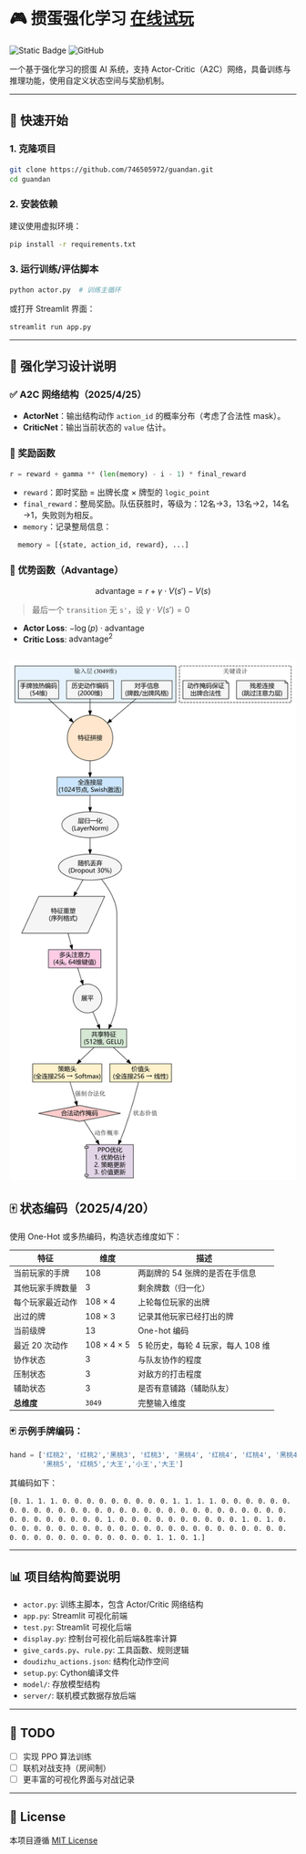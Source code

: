# 🎮 掼蛋强化学习 [在线试玩](https://guandan.streamlit.app/)

![Static Badge](https://img.shields.io/badge/ver.-1.3.0-E85889)
![GitHub](https://img.shields.io/github/license/746505972/guandan?logo=github)

一个基于强化学习的掼蛋 AI 系统，支持 Actor-Critic（A2C）网络，具备训练与推理功能，使用自定义状态空间与奖励机制。

---

## 🚀 快速开始

### 1. 克隆项目

```bash
git clone https://github.com/746505972/guandan.git
cd guandan
```

### 2. 安装依赖

建议使用虚拟环境：

```bash
pip install -r requirements.txt
```

### 3. 运行训练/评估脚本

```bash
python actor.py  # 训练主循环
```

或打开 Streamlit 界面：

```bash
streamlit run app.py
```

---

## 🧠 强化学习设计说明

### ✅ A2C 网络结构（2025/4/25）

- **ActorNet**：输出结构动作 `action_id` 的概率分布（考虑了合法性 mask）。
- **CriticNet**：输出当前状态的 `value` 估计。

### 🎯 奖励函数

```python
r = reward + gamma ** (len(memory) - i - 1) * final_reward
```

- `reward`：即时奖励 = 出牌长度 × 牌型的 `logic_point`
- `final_reward`：整局奖励。队伍获胜时，等级为：12名→3，13名→2，14名→1，失败则为相反。
- `memory`：记录整局信息：
```python
  memory = [{state, action_id, reward}, ...]
 ```

### 🧮 优势函数（Advantage）

$$
\text{advantage} = r + \gamma \cdot V(s') - V(s)
$$

> 最后一个 `transition` 无 `s'`，设 $\gamma \cdot V(s') = 0$

- **Actor Loss**: $-\log(p) \cdot \text{advantage}$
- **Critic Loss**: $\text{advantage}^2$

![graphviz.png](graphviz.png)
---

## 🀄 状态编码（2025/4/20）

使用 One-Hot 或多热编码，构造状态维度如下：

| 特征             | 维度            | 描述                               |
|------------------|------------------|------------------------------------|
| 当前玩家的手牌     | 108              | 两副牌的 54 张牌的是否在手信息         |
| 其他玩家手牌数量    | 3                | 剩余牌数（归一化）                     |
| 每个玩家最近动作    | 108 × 4          | 上轮每位玩家的出牌                     |
| 出过的牌          | 108 × 3          | 记录其他玩家已经打出的牌                |
| 当前级牌         | 13               | One-hot 编码                         |
| 最近 20 次动作    | 108 × 4 × 5      | 5 轮历史，每轮 4 玩家，每人 108 维       |
| 协作状态         | 3                | 与队友协作的程度                      |
| 压制状态         | 3                | 对敌方的打击程度                      |
| 辅助状态         | 3                | 是否有意铺路（辅助队友）               |
| **总维度**        | `3049`           | 完整输入维度                         |

### 🃏 示例手牌编码：

```python
hand = ['红桃2', '红桃2','黑桃3', '红桃3', '黑桃4', '红桃4', '红桃4', '黑桃4',
        '黑桃5', '红桃5','大王','小王','大王']
```

其编码如下：

```
[0. 1. 1. 1. 0. 0. 0. 0. 0. 0. 0. 0. 0. 1. 1. 1. 1. 0. 0. 0. 0. 0. 0. 0. 0. 0. 0. 0. 0. 0. 0. 0. 0. 0. 0. 0. 0. 0. 0. 0. 0. 0. 0. 0. 0. 0. 0. 0. 0. 0. 0. 0. 0. 0. 1. 0. 0. 0. 0. 0. 0. 0. 0. 0. 0. 1. 0. 1. 0. 0. 0. 0. 0. 0. 0. 0. 0. 0. 0. 0. 0. 0. 0. 0. 0. 0. 0. 0. 0. 0. 0. 0. 0. 0. 0. 0. 0. 0. 0. 0. 0. 0. 0. 0. 1. 1. 0. 1.]
```

---

## 📊 项目结构简要说明

- `actor.py`: 训练主脚本，包含 Actor/Critic 网络结构
- `app.py`: Streamlit 可视化前端
- `test.py`: Streamlit 可视化后端
- `display.py`: 控制台可视化前后端&胜率计算
- `give_cards.py`、`rule.py`: 工具函数、规则逻辑
- `doudizhu_actions.json`: 结构化动作空间
- `setup.py`: Cython编译文件
- `model/`: 存放模型结构
- `server/`: 联机模式数据存放后端


---

## 📌 TODO

- [ ] 实现 PPO 算法训练
- [ ] 联机对战支持（房间制）
- [ ] 更丰富的可视化界面与对战记录

---

## 📄 License

本项目遵循 [MIT License](https://github.com/746505972/guandan/blob/main/LICENSE)
